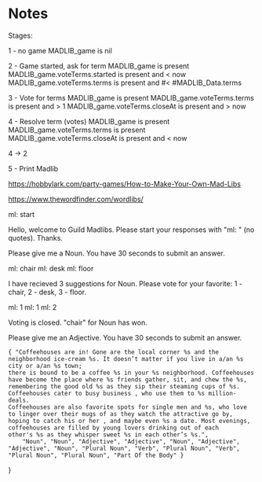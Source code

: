 # Notes

Stages:

1 	- no game
	MADLIB_game is nil

2   - Game started, ask for term
	MADLIB_game is present
	MADLIB_game.voteTerms.started  is present and < now
	MADLIB_game.voteTerms.terms    is present and #< #MADLIB_Data.terms

3   - Vote for terms
    MADLIB_game is present
    MADLIB_game.voteTerms.terms   is present and > 1
    MADLIB_game.voteTerms.closeAt is present and > now

4   - Resolve term (votes)
    MADLIB_game is present
    MADLIB_game.voteTerms.terms   is present
    MADLIB_game.voteTerms.closeAt is present and < now

4 -> 2

5   - Print Madlib



https://hobbylark.com/party-games/How-to-Make-Your-Own-Mad-Libs

https://www.thewordfinder.com/wordlibs/


ml: start <n>

Hello, welcome to Guild Madlibs. Please start your responses with "ml: " (no quotes).  Thanks.

Please give me a Noun.  You have 30 seconds to submit an answer.

ml: chair
ml: desk
ml: floor

I have recieved 3 suggestions for Noun.  Please vote for your favorite: 1 - chair, 2 - desk, 3 - floor.

ml: 1
ml: 1
ml: 2

Voting is closed. "chair" for Noun has won.

Please give me an Adjective.  You have 30 seconds to submit an answer.


    { "Coffeehouses are in! Gone are the local corner %s and the neighborhood ice-cream %s. It doesn’t matter if you live in a/an %s city or a/an %s town;
    there is bound to be a coffee %s in your %s neighborhood. Coffeehouses have become the place where %s friends gather, sit, and chew the %s,
    remembering the good old %s as they sip their steaming cups of %s. Coffeehouses cater to busy business , who use them to %s million- deals.
    Coffeehouses are also favorite spots for single men and %s, who love to linger over their mugs of as they watch the attractive go by,
    hoping to catch his or her , and maybe even %s a date. Most evenings, coffeehouses are filled by young lovers drinking out of each
    other's %s as they whisper sweet %s in each other’s %s.",
        "Noun", "Noun", "Adjective", "Adjective", "Noun", "Adjective", "Adjective", "Noun", "Plural Noun", "Verb", "Plural Noun", "Verb", "Plural Noun", "Plural Noun", "Part Of the Body" }
}

